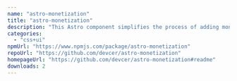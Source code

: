 ```yaml
---
name: "astro-monetization"
title: "astro-monetization"
description: "This Astro component simplifies the process of adding monetization links to your Astro sites."
categories:
  - "css+ui"
npmUrl: "https://www.npmjs.com/package/astro-monetization"
repoUrl: "https://github.com/devcer/astro-monetization"
homepageUrl: "https://github.com/devcer/astro-monetization#readme"
downloads: 2
---
```

